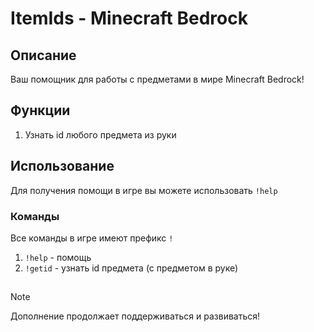 # ItemIds - Minecraft Bedrock
## Описание
Ваш помощник для работы с предметами в мире Minecraft Bedrock!

## Функции
1. Узнать id любого предмета из руки

## Использование
Для получения помощи в игре вы можете использовать `!help`

### Команды
Все команды в игре имеют префикс `!`

1. `!help` - помощь
2. `!getid` - узнать id предмета (с предметом в руке)
##
> [!NOTE]
> Дополнение продолжает поддерживаться и развиваться!
